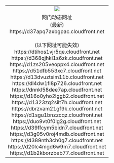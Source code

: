 ﻿<table>
  <tr></tr>
  <tr><td colspan=2 align=center><img src="https://d37apq7axbgpac.cloudfront.net/Up/oGate.jpg" /></td></tr>
  <tr><td colspan=2 align=center>网门动态网址<br/>(最新)
<br>https://d37apq7axbgpac.cloudfront.net
<br/><br/>(以下网址可能失效)
<br>https://dtihos1vjr5qe.cloudfront.net
<br>https://d368qjhki1s6zk.cloudfront.net
<br>https://d1zs205veoppx4.cloudfront.net
<br>https://d51dfb553xc7.cloudfront.net
<br>https://d13dvuztsim11b.cloudfront.net
<br>https://dl4dw1fl8p726.cloudfront.net
<br>https://dnnkl58dee7ap.cloudfront.net
<br>https://d16o0yho2lggb2.cloudfront.net
<br>https://d1323zq2silt7h.cloudfront.net
<br>https://dbrzvam21gf9k.cloudfront.net
<br>https://d1sgu1bnzzcqz.cloudfront.net
<br>https://duo9vt0f0lg2g.cloudfront.net
<br>https://d39ffcym5bidn7.cloudfront.net
<br>https://d3g05v0roj4mdb.cloudfront.net
<br>https://d389nth3ch0g7.cloudfront.net
<br>https://d20lc4mgd6w9m7.cloudfront.net
<br>https://d1b2kborzbeb77.cloudfront.net
    </td>
  </tr>
</table>
